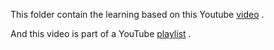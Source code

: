 This folder contain the learning based on this Youtube [video](https://www.youtube.com/watch?v=TCH_1BHY58I) .

And this video is part of a YouTube [playlist](https://www.youtube.com/playlist?list=PLAqhIrjkxbuWI23v9cThsA9GvCAUhRvKZ) .
